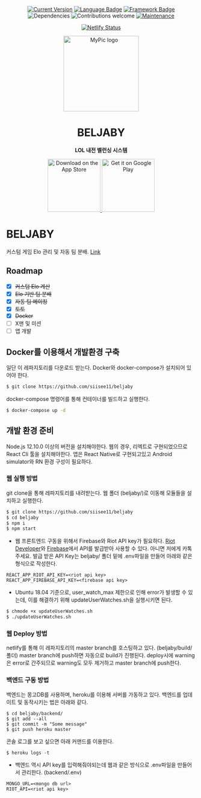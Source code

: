 <div align="center">
  
  [![Current Version](https://img.shields.io/badge/version-0.2.0-green.svg)](https://github.com/siisee11/beljaby/)
[![Language Badge](http://img.shields.io/badge/language-Node.js-339933?style=flat&logo=node.js&logoColor=white)](https://nodejs.org/ko/)
[![Framework Badge](http://img.shields.io/badge/framework-react-61DAFB?style=flat&logo=react&logoColor=white)](https://nodejs.org/ko/)
![Dependencies](https://img.shields.io/badge/dependencies-up%20to%20date-brightgreen.svg)
  ![Contributions welcome](https://img.shields.io/badge/contributions-welcome-orange.svg)
  [![Maintenance](https://img.shields.io/maintenance/yes/2021)](https://github.com/siisee11/beljaby/)
  
  [![Netlify Status](https://api.netlify.com/api/v1/badges/219b25fe-68a3-4187-b939-9197ef98e0df/deploy-status)](https://app.netlify.com/sites/beljaby/deploys)
  
  <img alt="MyPic logo" src="beljaby.png" width="200px" />

  <h1> BELJABY </h1>

  <p>
    <b>LOL 내전 벨런싱 시스템</b>
  </p>

  <a href="https://itunes.apple.com/us/app/">
    <img alt="Download on the App Store" title="App Store" src="http://i.imgur.com/0n2zqHD.png" width="140">
  </a>

  <a href="https://play.google.com/store/apps">
    <img alt="Get it on Google Play" title="Google Play" src="http://i.imgur.com/mtGRPuM.png" width="140">
  </a>

</div>

# BELJABY 
커스텀 게임 Elo 관리 및 자동 팀 분배. [Link](https://beljaby.click)

## Roadmap
  - [x] ~~커스텀 Elo 계산~~
  - [x] ~~Elo 기반 팀 분배~~
  - [x] ~~자동 팀 메이킹~~
  - [x] ~~토토~~
  - [X] ~~Docker~~
  - [ ] X맨 및 미션
  - [ ] 앱 개발

## Docker를 이용해서 개발환경 구축
일단 이 레파지토리를 다운로드 받는다.
Docker와 docker-compose가 설치되어 있어야 한다.
```bash
$ git clone https://github.com/siisee11/beljaby
```
docker-compose 명령어를 통해 컨테이너를 빌드하고 실행한다.
```bash
$ docker-compose up -d
```

## 개발 환경 준비
Node.js 12.10.0 이상의 버전을 설치해야한다. 웹의 경우, 리엑트로 구현되었으므로 React Cli 툴을 설치해야한다.
앱은 React Native로 구현되고있고 Android simulator와 RN 환경 구성이 필요하다.


### 웹 실행 방법
git clone을 통해 레파지토리를 내려받는다. 웹 폴더 (beljaby/)로 이동해 모듈들을 설치하고 실행한다.

```bash
$ git clone https://github.com/siisee11/beljaby
$ cd beljaby
$ npm i
$ npm start
```
* 웹 프론트엔드 구동을 위해서 Firebase와 Riot API key가 필요하다.
[Riot Developer](https://developer.riotgames.com/)와 [Firebase](https://firebase.google.com/)에서 API를 발급받아 사용할 수 있다.
아니면 저에게 카톡주세요.
발급 받은 API Key는 beljaby/ 폴더 밑에 .env파일을 만들어 아래와 같은 형식으로 작성한다.
```
REACT_APP_RIOT_API_KEY=<riot api key>
REACT_APP_FIREBASE_API_KEY=<firebase api key>
```

* Ubuntu 18.04 기준으로, user_watch_max 제한으로 인해 error가 발생할 수 있는데, 이를 해결하기 위해 updateUserWatches.sh을 실행시키면 된다.
```bash
$ chmode +x updateUserWatches.sh
$ ./updateUserWatches.sh
```

### 웹 Deploy 방법
netlify를 통해 이 레파지토리의 master branch를 호스팅하고 있다. (beljaby/build/ 폴더)
master branch에 push하면 자동으로 build가 진행된다.
deploy시에 warning은 error로 간주되므로 warning도 모두 제거하고 master branch에 push한다.

### 백엔드 구동 방법
백엔드는 몽고DB를 사용하며, heroku를 이용해 서버를 가동하고 있다.
백엔드를 업데이트 및 동작시키는 법은 아래와 같다.
```
$ cd beljaby/backend/
$ git add --all
$ git commit -m "Some message"
$ git push heroku master
```
콘솔 로그를 보고 싶으면 아래 커맨드를 이용한다.
```
$ heroku logs -t
```

* 백엔드 역시 API key를 입력해줘야되는데 웹과 같은 방식으로 .env파일을 만들어서 관리한다. (backend/.env)
```
MONGO_URL=<mongo db url>
RIOT_API=<riot api key>
```
